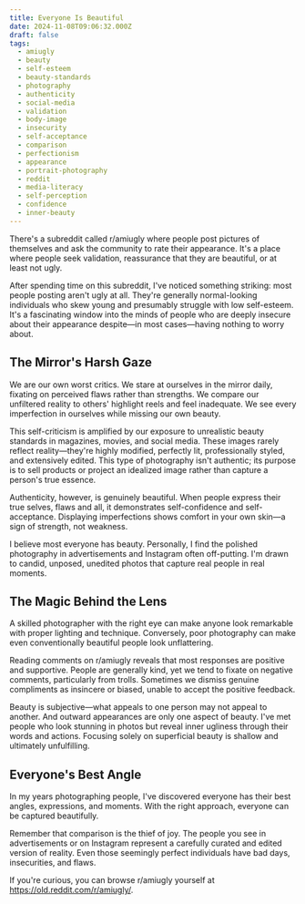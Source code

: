 ```yaml
---
title: Everyone Is Beautiful
date: 2024-11-08T09:06:32.000Z
draft: false
tags:
  - amiugly
  - beauty
  - self-esteem
  - beauty-standards
  - photography
  - authenticity
  - social-media
  - validation
  - body-image
  - insecurity
  - self-acceptance
  - comparison
  - perfectionism
  - appearance
  - portrait-photography
  - reddit
  - media-literacy
  - self-perception
  - confidence
  - inner-beauty
---
```


There's a subreddit called r/amiugly where people post pictures of themselves and ask the community to rate their appearance. It's a place where people seek validation, reassurance that they are beautiful, or at least not ugly.

After spending time on this subreddit, I've noticed something striking: most people posting aren't ugly at all. They're generally normal-looking individuals who skew young and presumably struggle with low self-esteem. It's a fascinating window into the minds of people who are deeply insecure about their appearance despite—in most cases—having nothing to worry about.

## The Mirror's Harsh Gaze

We are our own worst critics. We stare at ourselves in the mirror daily, fixating on perceived flaws rather than strengths. We compare our unfiltered reality to others' highlight reels and feel inadequate. We see every imperfection in ourselves while missing our own beauty.

This self-criticism is amplified by our exposure to unrealistic beauty standards in magazines, movies, and social media. These images rarely reflect reality—they're highly modified, perfectly lit, professionally styled, and extensively edited. This type of photography isn't authentic; its purpose is to sell products or project an idealized image rather than capture a person's true essence.

Authenticity, however, is genuinely beautiful. When people express their true selves, flaws and all, it demonstrates self-confidence and self-acceptance. Displaying imperfections shows comfort in your own skin—a sign of strength, not weakness.

I believe most everyone has beauty. Personally, I find the polished photography in advertisements and Instagram often off-putting. I'm drawn to candid, unposed, unedited photos that capture real people in real moments.

## The Magic Behind the Lens

A skilled photographer with the right eye can make anyone look remarkable with proper lighting and technique. Conversely, poor photography can make even conventionally beautiful people look unflattering.

Reading comments on r/amiugly reveals that most responses are positive and supportive. People are generally kind, yet we tend to fixate on negative comments, particularly from trolls. Sometimes we dismiss genuine compliments as insincere or biased, unable to accept the positive feedback.

Beauty is subjective—what appeals to one person may not appeal to another. And outward appearances are only one aspect of beauty. I've met people who look stunning in photos but reveal inner ugliness through their words and actions. Focusing solely on superficial beauty is shallow and ultimately unfulfilling.

## Everyone's Best Angle

In my years photographing people, I've discovered everyone has their best angles, expressions, and moments. With the right approach, everyone can be captured beautifully.

Remember that comparison is the thief of joy. The people you see in advertisements or on Instagram represent a carefully curated and edited version of reality. Even those seemingly perfect individuals have bad days, insecurities, and flaws.

If you're curious, you can browse r/amiugly yourself at <https://old.reddit.com/r/amiugly/>.
